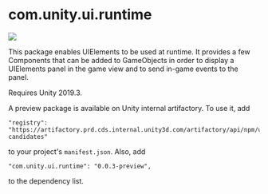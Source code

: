 # com.unity.ui.runtime

[![](https://badges.cds.internal.unity3d.com/packages/com.unity.ui.runtime/build-badge.svg?branch=master)](https://badges.cds.internal.unity3d.com/packages/com.unity.ui.runtime/build-info?branch=master)

This package enables UIElements to be used at runtime. It provides a few Components that can be added to GameObjects in order to display a UIElements panel in the game view and to send in-game events to the panel.

Requires Unity 2019.3.

A preview package is available on Unity internal artifactory. To use it, add

```
"registry": "https://artifactory.prd.cds.internal.unity3d.com/artifactory/api/npm/upm-candidates"
```


to your project's `manifest.json`. Also, add

```
"com.unity.ui.runtime": "0.0.3-preview",
```

to the dependency list.
